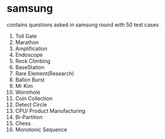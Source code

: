 # samsung
contains questions asked in samsung round with 50 test cases
1. Toll Gate
2. Marathon
3. Amplification
4. Endoscope
5. Rock Climbing
6. BaseStation
7. Rare Element(Research)
8. Ballon Burst
9. Mr Kim
10. Wormhole
11. Coin Collection
12. Detect Circle
13. CPU/ Product Manufacturing
14. Bi-Partition
15. Chess
16. Monotonic Sequence
